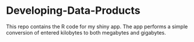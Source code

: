 # Developing-Data-Products

This repo contains the R code for my shiny app.  The app performs a simple conversion of entered kilobytes to both megabytes and gigabytes.  
